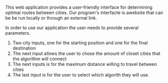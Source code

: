 This web application provides a user-friendly interface for determining optimal routes between cities. 
Our program's interfacte is awebsite that can be be run locally or through an external link.

In order to use our application the user needs to provide several parameters.
  1) Two city inputs, one for the starting position and one for the final destination
  2) The next input allows the user to chose the amount of closet cities that the algorithm will connect
  3) The next inputs is for the maximum distance willing to travel between cities
  4) The last input is for the user to select which algorith they will use.
